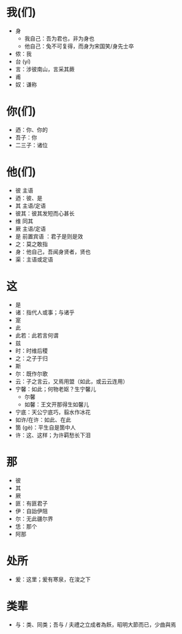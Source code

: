
# 我(们)
* 身
	* 我自己：吾为君也，非为身也
	* 他自己：兔不可复得，而身为宋国笑/身先士卒
* 侬：我
* 台 (yí)
* 言：涉彼南山，言采其蕨
* 甫
* 奴：谦称
# 你(们)
* 迺：你、你的
* 吾子：你
* 二三子：诸位
# 他(们)
* 彼 主语
* 迺：彼、是
* 其 主语/定语
* 彼其：彼其发短而心甚长
* 维 同其
* 厥 主语/定语
* 是 前置宾语 ：君子是则是效
* 之：莫之敢指
* 身：他自己，吾闻身贤者，贤也
* 渠：主语或定语
# 这
* 是
* 诸：指代人或事；与诸乎
* 寔
* 此
* 此若：此若言何谓
* 兹
* 时：时维后稷
* 之：之子于归
* 斯
* 尔：既作尔歌
* 云：子之言云，又焉用盟（如此，或云云连用）
* 宁馨：如此；何物老妪？生宁馨儿
	* 尔馨
	* 如馨：王文开那得生如馨儿
* 宁底：天公宁底巧，翦水作冰花
* 如许/在许：如此、在此
* 箇 (gè)：平生自是箇中人
* 许：这、这样；为许羁愁长下泪
# 那
* 彼
* 其
* 厥
* 匪：有匪君子
* 伊：自詒伊阻
* 尔：无此疆尔界
* 恁：那个
* 阿那
# 处所
* 爰：这里；爰有寒泉，在浚之下
# 类辈
* 与：类、同类；吾与 / 夫禮之立成者為飫，昭明大節而已，少曲與焉
